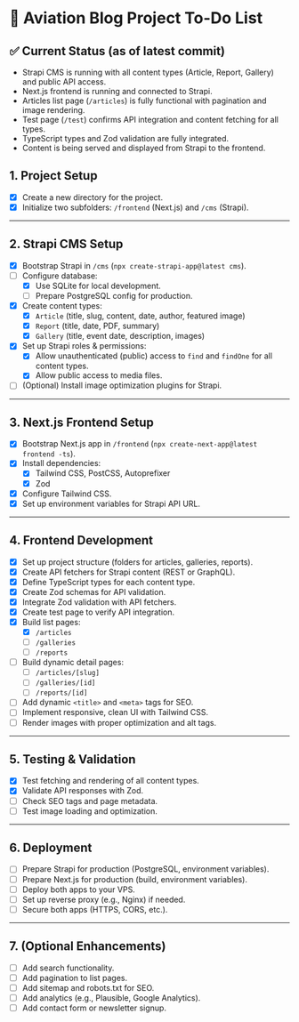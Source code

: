 # 📝 Aviation Blog Project To-Do List

## ✅ Current Status (as of latest commit)
- Strapi CMS is running with all content types (Article, Report, Gallery) and public API access.
- Next.js frontend is running and connected to Strapi.
- Articles list page (`/articles`) is fully functional with pagination and image rendering.
- Test page (`/test`) confirms API integration and content fetching for all types.
- TypeScript types and Zod validation are fully integrated.
- Content is being served and displayed from Strapi to the frontend.

## 1. Project Setup
- [x] Create a new directory for the project.
- [x] Initialize two subfolders: `/frontend` (Next.js) and `/cms` (Strapi).

---

## 2. Strapi CMS Setup
- [x] Bootstrap Strapi in `/cms` (`npx create-strapi-app@latest cms`).
- [ ] Configure database:
  - [x] Use SQLite for local development.
  - [ ] Prepare PostgreSQL config for production.
- [x] Create content types:
  - [x] `Article` (title, slug, content, date, author, featured image)
  - [x] `Report` (title, date, PDF, summary)
  - [x] `Gallery` (title, event date, description, images)
- [x] Set up Strapi roles & permissions:
  - [x] Allow unauthenticated (public) access to `find` and `findOne` for all content types.
  - [x] Allow public access to media files.
- [ ] (Optional) Install image optimization plugins for Strapi.

---

## 3. Next.js Frontend Setup
- [x] Bootstrap Next.js app in `/frontend` (`npx create-next-app@latest frontend -ts`).
- [x] Install dependencies:
  - [x] Tailwind CSS, PostCSS, Autoprefixer
  - [x] Zod
- [x] Configure Tailwind CSS.
- [x] Set up environment variables for Strapi API URL.

---

## 4. Frontend Development
- [x] Set up project structure (folders for articles, galleries, reports).
- [x] Create API fetchers for Strapi content (REST or GraphQL).
- [x] Define TypeScript types for each content type.
- [x] Create Zod schemas for API validation.
- [x] Integrate Zod validation with API fetchers.
- [x] Create test page to verify API integration.
- [x] Build list pages:
  - [x] `/articles`
  - [ ] `/galleries`
  - [ ] `/reports`
- [ ] Build dynamic detail pages:
  - [ ] `/articles/[slug]`
  - [ ] `/galleries/[id]`
  - [ ] `/reports/[id]`
- [ ] Add dynamic `<title>` and `<meta>` tags for SEO.
- [ ] Implement responsive, clean UI with Tailwind CSS.
- [ ] Render images with proper optimization and alt tags.

---

## 5. Testing & Validation
- [x] Test fetching and rendering of all content types.
- [x] Validate API responses with Zod.
- [ ] Check SEO tags and page metadata.
- [ ] Test image loading and optimization.

---

## 6. Deployment
- [ ] Prepare Strapi for production (PostgreSQL, environment variables).
- [ ] Prepare Next.js for production (build, environment variables).
- [ ] Deploy both apps to your VPS.
- [ ] Set up reverse proxy (e.g., Nginx) if needed.
- [ ] Secure both apps (HTTPS, CORS, etc.).

---

## 7. (Optional Enhancements)
- [ ] Add search functionality.
- [ ] Add pagination to list pages.
- [ ] Add sitemap and robots.txt for SEO.
- [ ] Add analytics (e.g., Plausible, Google Analytics).
- [ ] Add contact form or newsletter signup. 